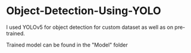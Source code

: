 # Object-Detection-Using-YOLO
I used YOLOv5 for object detection for custom dataset as well as on pre-trained.

Trained model can be found in the "Model" folder 
